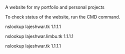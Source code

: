 A website for my portfolio and personal projects

To check status of the website, run the CMD command.

nslookup lajeshwar.tk 1.1.1.1

nslookup lajeshwar.limbu.tk 1.1.1.1

nslookup lajeshwar.tk 1.1.1.1
